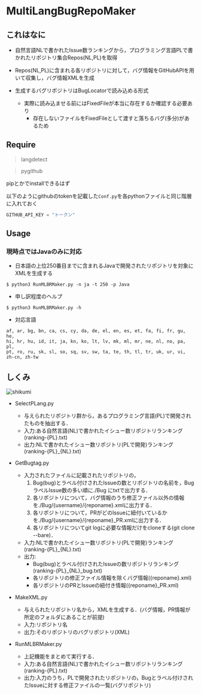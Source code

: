 # MultiLangBugRepoMaker

## これはなに
- 自然言語NLで書かれたIssue数ランキングから，プログラミング言語PLで書かれたリポジトリ集合Repos(NL,PL)を取得
- Repos(NL,PL)に含まれる各リポジトリに対して，バグ情報をGitHubAPIを用いて収集し，バグ情報XMLを生成

- 生成するバグリポジトリはBugLocatorで読み込める形式
  - 実際に読み込ませる前にはFixedFileが本当に存在するか確認する必要あり
    - 存在しないファイルをFixedFileとして渡すと落ちるバグ(多分)があるため

## Require
> langdetect

> pygithub

pipとかでinstallできるはず

以下のようにgithubのtokenを記載した`Conf.py`を各pythonファイルと同じ階層に入れておく
```python:Conf.py
GITHUB_API_KEY = "トークン"
```

## Usage
### 現時点ではJavaのみに対応
- 日本語の上位250番目までに含まれるJavaで開発されたリポジトリを対象にXMLを生成する
```
$ python3 RunMLBRMaker.py -n ja -t 250 -p Java
```
 
- 申し訳程度のヘルプ
```
$ python3 RunMLBRMaker.py -h
```

- 対応言語
```
af, ar, bg, bn, ca, cs, cy, da, de, el, en, es, et, fa, fi, fr, gu, he,
hi, hr, hu, id, it, ja, kn, ko, lt, lv, mk, ml, mr, ne, nl, no, pa, pl,
pt, ro, ru, sk, sl, so, sq, sv, sw, ta, te, th, tl, tr, uk, ur, vi, zh-cn, zh-tw
```

## しくみ
![shikumi](https://user-images.githubusercontent.com/43768808/86399542-64eb6280-bce2-11ea-9599-906aaa9efee0.png)

- SelectPLang.py
  - 与えられたリポジトリ群から，あるプログラミング言語(PL)で開発されたものを抽出する．
  - 入力:ある自然言語(NL)で書かれたイシュー数リポジトリランキング(ranking-{PL}.txt)
  - 出力:NLで書かれたイシュー数リポジトリ(PLで開発)ランキング(ranking-{PL}_{NL}.txt)

- GetBugtag.py
  - 入力されたファイルに記載されたリポジトリの，
    1. Bug(bug)とラベル付けされたIssueの数とリポジトリの名前を，BugラベルIssue数の多い順に./Bug にtxtで出力する．
    2. 各リポジトリについて，バグ情報のうち修正ファイル以外の情報を./Bug/{username}/{reponame}.xmlに出力する．
    3. 各リポジトリについて，PRがどのIssueに紐付いているかを./Bug/{username}/{reponame}_PR.xmlに出力する．
    4. 各リポジトリについてgit logに必要な情報だけをcloneする(git clone --bare)．
  - 入力:NLで書かれたイシュー数リポジトリ(PLで開発)ランキング(ranking-{PL}_{NL}.txt)
  - 出力:
    - Bug(bug)とラベル付けされたIssueの数リポジトリランキング(ranking-{PL}_{NL}_bug.txt)
    - 各リポジトリの修正ファイル情報を除くバグ情報({reponame}.xml)
    - 各リポジトリのPRとIssueの紐付き情報({reponame}_PR.xml)

- MakeXML.py
  - 与えられたリポジトリ名から，XMLを生成する．(バグ情報，PR情報が所定のフォルダにあることが前提)
  - 入力:リポジトリ名
  - 出力:そのリポジトリのバグリポジトリ(XML)

- RunMLBRMaker.py
  - 上記機能をまとめて実行する．
  - 入力:ある自然言語(NL)で書かれたイシュー数リポジトリランキング(ranking-{PL}.txt)
  - 出力:入力のうち，PLで開発されたリポジトリの，Bugとラベル付けされたIssueに対する修正ファイルの一覧(バグリポジトリ)
